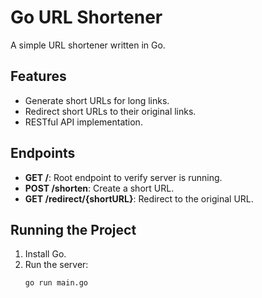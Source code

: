 # Go URL Shortener

A simple URL shortener written in Go.

## Features
- Generate short URLs for long links.
- Redirect short URLs to their original links.
- RESTful API implementation.

## Endpoints
- **GET /**: Root endpoint to verify server is running.
- **POST /shorten**: Create a short URL.
- **GET /redirect/{shortURL}**: Redirect to the original URL.

## Running the Project
1. Install Go.
2. Run the server:
   ```bash
   go run main.go
